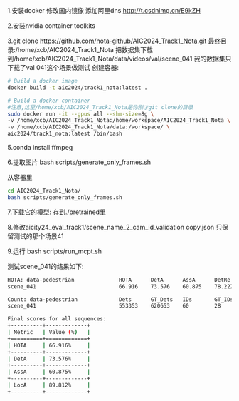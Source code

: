 1.安装docker 
修改国内镜像
添加阿里dns
http://t.csdnimg.cn/E9kZH

2.安装nvidia container toolkits

3.git clone https://github.com/nota-github/AIC2024_Track1_Nota.git
最终目录:/home/xcb/AIC2024_Track1_Nota
把数据集下载到/home/xcb/AIC2024_Track1_Nota/data/videos/val/scene_041
我的数据集只下载了val 041这个场景做测试
创建容器:
```bash
# Build a docker image
docker build -t aic2024/track1_nota:latest .

# Build a docker container
#注意,这里/home/xcb/AIC2024_Track1_Nota是你刚才git clone的目录
sudo docker run -it --gpus all --shm-size=8g \
-v /home/xcb/AIC2024_Track1_Nota:/home/workspace/AIC2024_Track1_Nota \
-v /home/xcb/AIC2024_Track1_Nota/data:/workspace/ \
aic2024/track1_nota:latest /bin/bash
```

5.conda install ffmpeg

6.提取图片
bash scripts/generate_only_frames.sh


从容器里 
```bash
cd AIC2024_Track1_Nota/
bash scripts/generate_only_frames.sh 
```
7.下载它的模型:
存到./pretrained里

8.修改aicity24_eval_track1/scene_name_2_cam_id_validation copy.json
只保留测试的那个场景41

9.运行
bash scripts/run_mcpt.sh

测试scene_041的结果如下:
```bash
HOTA: data-pedestrian              HOTA      DetA      AssA      DetRe     DetPr     AssRe     AssPr     LocA      OWTA      HOTA(0)   LocA(0)   HOTALocA(0)
scene_041                          66.916    73.576    60.875    78.222    87.736    65.934    79.705    89.812    68.99     76.785    87.87     67.471    

Count: data-pedestrian             Dets      GT_Dets   IDs       GT_IDs    
scene_041                          553353    620653    60        28        

Final scores for all sequences:
+----------+-------------+
| Metric   | Value (%)   |
+==========+=============+
| HOTA     | 66.916%     |
+----------+-------------+
| DetA     | 73.576%     |
+----------+-------------+
| AssA     | 60.875%     |
+----------+-------------+
| LocA     | 89.812%     |
+----------+-------------+
```

